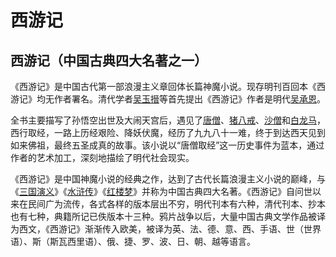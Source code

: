 # 西游记

## 西游记（中国古典四大名著之一）

《西游记》是中国古代第一部浪漫主义章回体长篇神魔小说。现存明刊百回本《西游记》均无作者署名。清代学者[吴玉搢](https://baike.baidu.com/item/吴玉搢/3528848)等首先提出《西游记》作者是明代[吴承恩](https://baike.baidu.com/item/吴承恩/18713182)。 

全书主要描写了孙悟空出世及大闹天宫后，遇见了[唐僧](https://baike.baidu.com/item/唐僧/338052)、[猪八戒](https://baike.baidu.com/item/猪八戒/769)、[沙僧](https://baike.baidu.com/item/沙僧/337868)和[白龙马](https://baike.baidu.com/item/白龙马/3976)，西行取经，一路上历经艰险、降妖伏魔，经历了九九八十一难，终于到达西天见到如来佛祖，最终五圣成真的故事。该小说以“唐僧取经”这一历史事件为蓝本，通过作者的艺术加工，深刻地描绘了明代社会现实。

《西游记》是中国神魔小说的经典之作，达到了古代长篇浪漫主义小说的巅峰，与《[三国演义](https://baike.baidu.com/item/三国演义/5782)》《[水浒传](https://baike.baidu.com/item/水浒传/348)》《[红楼梦](https://baike.baidu.com/item/红楼梦/15311)》并称为中国古典四大名著。《西游记》自问世以来在民间广为流传，各式各样的版本层出不穷，明代刊本有六种，清代刊本、抄本也有七种，典籍所记已佚版本十三种。鸦片战争以后，大量中国古典文学作品被译为西文，《西游记》渐渐传入欧美，被译为英、法、德、意、西、手语、世（世界语）、斯（斯瓦西里语）、俄、捷、罗、波、日、朝、越等语言。